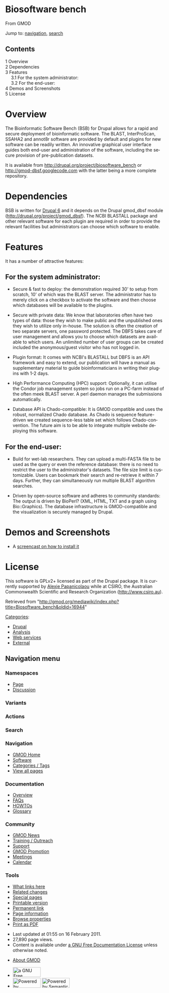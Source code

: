 <div id="mw-page-base" class="noprint">

</div>

<div id="mw-head-base" class="noprint">

</div>

<div id="content" class="mw-body" role="main">

<span id="top"></span>

<div id="mw-js-message" style="display:none;">

</div>



# <span dir="auto">Biosoftware bench</span>

<div id="bodyContent">

<div id="siteSub">

From GMOD

</div>

<div id="contentSub">

</div>

<div id="jump-to-nav" class="mw-jump">

Jump to: [navigation](#mw-navigation), [search](#p-search)

</div>

<div id="mw-content-text" class="mw-content-ltr" lang="en" dir="ltr">

<div id="toc" class="toc">

<div id="toctitle">

## Contents

</div>

- [<span class="tocnumber">1</span>
  <span class="toctext">Overview</span>](#Overview)
- [<span class="tocnumber">2</span>
  <span class="toctext">Dependencies</span>](#Dependencies)
- [<span class="tocnumber">3</span>
  <span class="toctext">Features</span>](#Features)
  - [<span class="tocnumber">3.1</span> <span class="toctext">For the
    system administrator:</span>](#For_the_system_administrator:)
  - [<span class="tocnumber">3.2</span> <span class="toctext">For the
    end-user:</span>](#For_the_end-user:)
- [<span class="tocnumber">4</span> <span class="toctext">Demos and
  Screenshots</span>](#Demos_and_Screenshots)
- [<span class="tocnumber">5</span>
  <span class="toctext">License</span>](#License)

</div>

# <span id="Overview" class="mw-headline">Overview</span>

The Bioinformatic Software Bench (BSB) for Drupal allows for a rapid and
secure deployment of bioinformatic software. The BLAST, InterProScan,
SSAHA2 and annot8r software are provided by default and plugins for new
software can be readily written. An innovative graphical user interface
guides both end-user and administration of the software, including the
secure provision of pre-publication datasets.

It is available from
<a href="http://drupal.org/project/biosoftware_bench"
class="external free"
rel="nofollow">http://drupal.org/project/biosoftware_bench</a> or
<a href="http://gmod-dbsf.googlecode.com" class="external free"
rel="nofollow">http://gmod-dbsf.googlecode.com</a> with the latter being
a more complete repository.

# <span id="Dependencies" class="mw-headline">Dependencies</span>

BSB is written for
<a href="http://drupal.org" class="external text" rel="nofollow">Drupal
6</a> and it depends on the Drupal gmod_dbsf module
(<a href="http://drupal.org/project/gmod_dbsf" class="external free"
rel="nofollow">http://drupal.org/project/gmod_dbsf</a>). The NCBI
BLASTALL package and other relevant software for each plugin are
required in order to provide the relevant facilities but administrators
can choose which software to enable.

# <span id="Features" class="mw-headline">Features</span>

It has a number of attractive features:

## <span id="For_the_system_administrator:" class="mw-headline">For the system administrator:</span>

- Secure & fast to deploy: the demonstration required 30' to setup from
  scratch, 10' of which was the BLAST server. The administrator has to
  merely click on a checkbox to activate the software and then choose
  which databases will be available to the plugins.

<!-- -->

- Secure with private data: We know that laboratories often have two
  types of data: those they wish to make public and the unpublished ones
  they wish to utilize only in-house. The solution is often the creation
  of two separate servers, one password protected. The DBFS takes care
  of user management and allows you to choose which datasets are
  available to which users. An unlimited number of user groups can be
  created included the anonymous/guest visitor who has not logged in.

<!-- -->

- Plugin format: It comes with NCBI's BLASTALL but DBFS is an API
  framework and easy to extend, our publication will have a manual as
  supplementary material to guide bioinformaticians in writing their
  plugins with 1-2 days.

<!-- -->

- High Performance Computing (HPC) support: Optionally, it can utilise
  the Condor job management system so jobs run on a PC-farm instead of
  the often meek BLAST server. A perl daemon manages the submissions
  automatically.

<!-- -->

- Database API is Chado-compatible: It is GMOD compatible and uses the
  robust, normalized Chado database. As Chado is sequence feature-driven
  we created sequence-less table set which follows Chado-convention. The
  future aim is to be able to integrate multiple website deploying this
  software.

## <span id="For_the_end-user:" class="mw-headline">For the end-user:</span>

- Build for wet-lab researchers. They can upload a multi-FASTA file to
  be used as the query or even the reference database: there is no need
  to restrict the user to the administrator's datasets. The file size
  limit is customizable. Users can bookmark their search and re-retrieve
  it within 7 days. Further, they can simultaneously run multiple BLAST
  algorithm searches.

<!-- -->

- Driven by open-source software and adheres to community standards: The
  output is driven by BioPerl? (XML, HTML, TXT and a graph using
  Bio::Graphics). The database infrastructure is GMOD-compatible and the
  visualization is securely managed by Drupal.

# <span id="Demos_and_Screenshots" class="mw-headline">Demos and Screenshots</span>

- A <a href="http://www.scivee.tv/node/20325" class="external text"
  rel="nofollow">screencast on how to install it</a>

  

# <span id="License" class="mw-headline">License</span>

This software is GPLv2+ licensed as part of the Drupal package. It is
currently supported by [Alexie
Papanicolaou](User:Alpapan "User:Alpapan") while at CSIRO, the
Australian Commonwealth Scientific and Research Organization
(<a href="http://www.csiro.au" class="external free"
rel="nofollow">http://www.csiro.au</a>).

</div>

<div class="printfooter">

Retrieved from
"<http://gmod.org/mediawiki/index.php?title=Biosoftware_bench&oldid=16944>"

</div>

<div id="catlinks" class="catlinks">

<div id="mw-normal-catlinks" class="mw-normal-catlinks">

[Categories](Special:Categories "Special:Categories"):

- [Drupal](Category:Drupal "Category:Drupal")
- [Analysis](Category:Analysis "Category:Analysis")
- [Web services](Category:Web_services "Category:Web services")
- [External](Category:External "Category:External")

</div>

</div>

<div class="visualClear">

</div>

</div>

</div>

<div id="mw-navigation">

## Navigation menu

<div id="mw-head">



<div id="left-navigation">

<div id="p-namespaces" class="vectorTabs" role="navigation"
aria-labelledby="p-namespaces-label">

### Namespaces

- <span id="ca-nstab-main"><a href="Biosoftware_bench" accesskey="c"
  title="View the content page [c]">Page</a></span>
- <span id="ca-talk"><a
  href="http://gmod.org/mediawiki/index.php?title=Talk:Biosoftware_bench&amp;action=edit&amp;redlink=1"
  accesskey="t"
  title="Discussion about the content page [t]">Discussion</a></span>

</div>

<div id="p-variants" class="vectorMenu emptyPortlet" role="navigation"
aria-labelledby="p-variants-label">

### 

### Variants[](#)

<div class="menu">

</div>

</div>

</div>

<div id="right-navigation">



<div id="p-cactions" class="vectorMenu emptyPortlet" role="navigation"
aria-labelledby="p-cactions-label">

### Actions[](#)

<div class="menu">

</div>

</div>

<div id="p-search" role="search">

### Search

<div id="simpleSearch">

</div>

</div>

</div>

</div>

<div id="mw-panel">

<div id="p-logo" role="banner">

<a href="Main_Page"
style="background-image: url(../images/GMOD-cogs.png);"
title="Visit the main page"></a>

</div>

<div id="p-Navigation" class="portal" role="navigation"
aria-labelledby="p-Navigation-label">

### Navigation

<div class="body">

- <span id="n-GMOD-Home">[GMOD Home](Main_Page)</span>
- <span id="n-Software">[Software](GMOD_Components)</span>
- <span id="n-Categories-.2F-Tags">[Categories /
  Tags](Categories)</span>
- <span id="n-View-all-pages">[View all pages](Special:AllPages)</span>

</div>

</div>

<div id="p-Documentation" class="portal" role="navigation"
aria-labelledby="p-Documentation-label">

### Documentation

<div class="body">

- <span id="n-Overview">[Overview](Overview)</span>
- <span id="n-FAQs">[FAQs](Category:FAQ)</span>
- <span id="n-HOWTOs">[HOWTOs](Category:HOWTO)</span>
- <span id="n-Glossary">[Glossary](Glossary)</span>

</div>

</div>

<div id="p-Community" class="portal" role="navigation"
aria-labelledby="p-Community-label">

### Community

<div class="body">

- <span id="n-GMOD-News">[GMOD News](GMOD_News)</span>
- <span id="n-Training-.2F-Outreach">[Training /
  Outreach](Training_and_Outreach)</span>
- <span id="n-Support">[Support](Support)</span>
- <span id="n-GMOD-Promotion">[GMOD Promotion](GMOD_Promotion)</span>
- <span id="n-Meetings">[Meetings](Meetings)</span>
- <span id="n-Calendar">[Calendar](Calendar)</span>

</div>

</div>

<div id="p-tb" class="portal" role="navigation"
aria-labelledby="p-tb-label">

### Tools

<div class="body">

- <span id="t-whatlinkshere"><a href="Special:WhatLinksHere/Biosoftware_bench" accesskey="j"
  title="A list of all wiki pages that link here [j]">What links here</a></span>
- <span id="t-recentchangeslinked"><a href="Special:RecentChangesLinked/Biosoftware_bench" accesskey="k"
  title="Recent changes in pages linked from this page [k]">Related
  changes</a></span>
- <span id="t-specialpages"><a href="Special:SpecialPages" accesskey="q"
  title="A list of all special pages [q]">Special pages</a></span>
- <span id="t-print"><a
  href="http://gmod.org/mediawiki/index.php?title=Biosoftware_bench&amp;printable=yes"
  rel="alternate" accesskey="p"
  title="Printable version of this page [p]">Printable version</a></span>
- <span id="t-permalink">[Permanent
  link](http://gmod.org/mediawiki/index.php?title=Biosoftware_bench&oldid=16944 "Permanent link to this revision of the page")</span>
- <span id="t-info">[Page
  information](http://gmod.org/mediawiki/index.php?title=Biosoftware_bench&action=info)</span>
- <span id="t-smwbrowselink"><a href="Special:Browse/Biosoftware_bench" rel="smw-browse">Browse
  properties</a></span>
- <span id="t-pdf">[Print as
  PDF](http://gmod.org/mediawiki/index.php?title=Special:PdfPrint&page=Biosoftware_bench)</span>

</div>

</div>

</div>

</div>

<div id="footer" role="contentinfo">

- <span id="footer-info-lastmod">Last updated at 01:55 on 16 February
  2011.</span>
- <span id="footer-info-viewcount">27,890 page views.</span>
- <span id="footer-info-copyright">Content is available under
  <a href="http://www.gnu.org/licenses/fdl-1.3.html" class="external"
  rel="nofollow">a GNU Free Documentation License</a> unless otherwise
  noted.</span>

<!-- -->

- <span id="footer-places-about">[About
  GMOD](GMOD:About "GMOD:About")</span>

<!-- -->

- <span id="footer-copyrightico">[<img src="http://www.gnu.org/graphics/gfdl-logo-small.png" width="88"
  height="31" alt="a GNU Free Documentation License" />](http://www.gnu.org/licenses/fdl-1.3.html)</span>
- <span id="footer-poweredbyico">[<img
  src="../mediawiki/skins/common/images/poweredby_mediawiki_88x31.png"
  width="88" height="31" alt="Powered by MediaWiki" />](http://www.mediawiki.org/)
  [<img
  src="../mediawiki/extensions/SemanticMediaWiki/resources/images/smw_button.png"
  width="88" height="31" alt="Powered by Semantic MediaWiki" />](https://www.semantic-mediawiki.org/wiki/Semantic_MediaWiki)</span>

<div style="clear:both">

</div>

</div>

